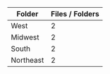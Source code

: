 | Folder    |   Files / Folders |
|-----------|-------------------|
| West      |                 2 |
| Midwest   |                 2 |
| South     |                 2 |
| Northeast |                 2 |